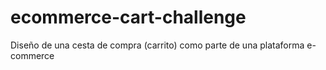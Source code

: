 # ecommerce-cart-challenge
Diseño de una cesta de compra (carrito) como parte de una plataforma e-commerce 
